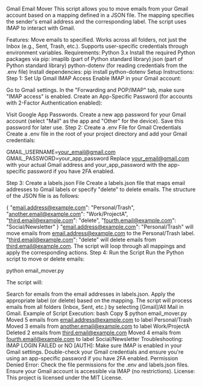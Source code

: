 Gmail Email Mover
This script allows you to move emails from your Gmail account based on a mapping defined in a JSON file. The mapping specifies the sender's email address and the corresponding label. The script uses IMAP to interact with Gmail.

Features:
Move emails to specified. 
Works across all folders, not just the Inbox (e.g., Sent, Trash, etc.).
Supports user-specific credentials through environment variables.
Requirements:
Python 3.x
Install the required Python packages via pip:
imaplib (part of Python standard library)
json (part of Python standard library)
python-dotenv (for reading credentials from the .env file)
Install dependencies:
pip install python-dotenv
Setup Instructions:
Step 1: Set Up Gmail IMAP Access
Enable IMAP in your Gmail account:

Go to Gmail settings.
In the "Forwarding and POP/IMAP" tab, make sure "IMAP access" is enabled.
Create an App-Specific Password (for accounts with 2-Factor Authentication enabled):

Visit Google App Passwords.
Create a new app password for your Gmail account (select "Mail" as the app and "Other" for the device).
Save this password for later use.
Step 2: Create a .env File for Gmail Credentials
Create a .env file in the root of your project directory and add your Gmail credentials:

GMAIL_USERNAME=your_email@gmail.com
GMAIL_PASSWORD=your_app_password
Replace your_email@gmail.com with your actual Gmail address and your_app_password with the app-specific password if you have 2FA enabled.

Step 3: Create a labels.json File
Create a labels.json file that maps email addresses to Gmail labels or specify "delete" to delete emails. The structure of the JSON file is as follows:

{
    "email.address@example.com": "Personal/Trash",
    "another.email@example.com": "Work/ProjectA",
    "third.email@example.com": "delete",
    "fourth.email@example.com": "Social/Newsletter"
}
"email.address@example.com": "Personal/Trash" will move emails from email.address@example.com to the Personal/Trash label.
"third.email@example.com": "delete" will delete emails from third.email@example.com.
The script will loop through all mappings and apply the corresponding actions.
Step 4: Run the Script
Run the Python script to move or delete emails:

python email_mover.py

The script will:

Search for emails from the email addresses in labels.json.
Apply the appropriate label (or delete) based on the mapping.
The script will process emails from all folders (Inbox, Sent, etc.) by selecting [Gmail]/All Mail in Gmail.
Example of Script Execution:
bash
Copy
$ python email_mover.py
Moved 5 emails from email.address@example.com to label Personal/Trash
Moved 3 emails from another.email@example.com to label Work/ProjectA
Deleted 2 emails from third.email@example.com
Moved 4 emails from fourth.email@example.com to label Social/Newsletter
Troubleshooting:
IMAP LOGIN FAILED or NO [AUTH]:
Make sure IMAP is enabled in your Gmail settings.
Double-check your Gmail credentials and ensure you're using an app-specific password if you have 2FA enabled.
Permission Denied Error:
Check the file permissions for the .env and labels.json files.
Ensure your Gmail account is accessible via IMAP (no restrictions).
License:
This project is licensed under the MIT License.
